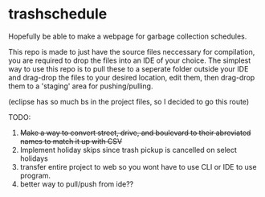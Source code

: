 # trashschedule
Hopefully be able to make a webpage for garbage collection schedules.

This repo is made to just have the source files neccessary for compilation, you are required to drop the files into an IDE of your choice. 
The simplest way to use this repo is to pull these to a seperate folder outside your IDE and drag-drop the files to your desired location, edit them, then drag-drop them to a 'staging' area for pushing/pulling.

(eclipse has so much bs in the project files, so I decided to go this route)

TODO:
  1) ~~Make a way to convert street, drive, and boulevard to their abreviated names to match it up with CSV~~
  2) Implement holiday skips since trash pickup is cancelled on select holidays
  3) transfer entire project to web so you wont have to use CLI or IDE to use program.
  4) better way to pull/push from ide??
